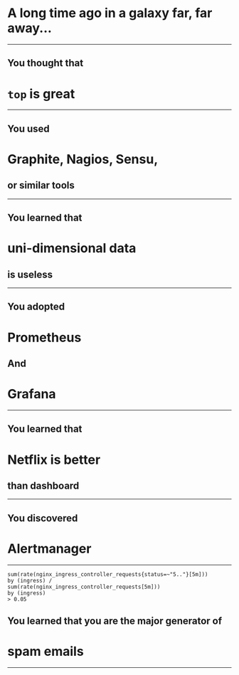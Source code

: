 <!-- .slide: data-background="../img/background/why.jpg" -->
# A long time ago in a galaxy far, far away...

---


<!-- .slide: data-background="../img/background/servers.jpg" -->
## You thought that
# `top` is great

---


<!-- .slide: data-background="../img/background/monitoring.jpeg" -->
## You used
# Graphite, Nagios, Sensu,
## or similar tools

---


<!-- .slide: data-background="../img/background/monitoring.jpeg" -->
## You learned that
# uni-dimensional data
## is useless

---


<!-- .slide: data-background="../img/products/prometheus.png" -->
## You adopted
# Prometheus
## And
# Grafana

---


<!-- .slide: data-background="../img/background/monitoring.jpeg" -->
## You learned that
# Netflix is better
## than dashboard

---


<!-- .slide: data-background="../img/products/prometheus.png" -->
## You discovered
# Alertmanager

---

```
sum(rate(nginx_ingress_controller_requests{status=~"5.."}[5m]))
by (ingress) /
sum(rate(nginx_ingress_controller_requests[5m]))
by (ingress)
> 0.05
```


<!-- .slide: data-background="../img/background/angry.jpg" -->
## You learned that you are the major generator of
# spam emails

---